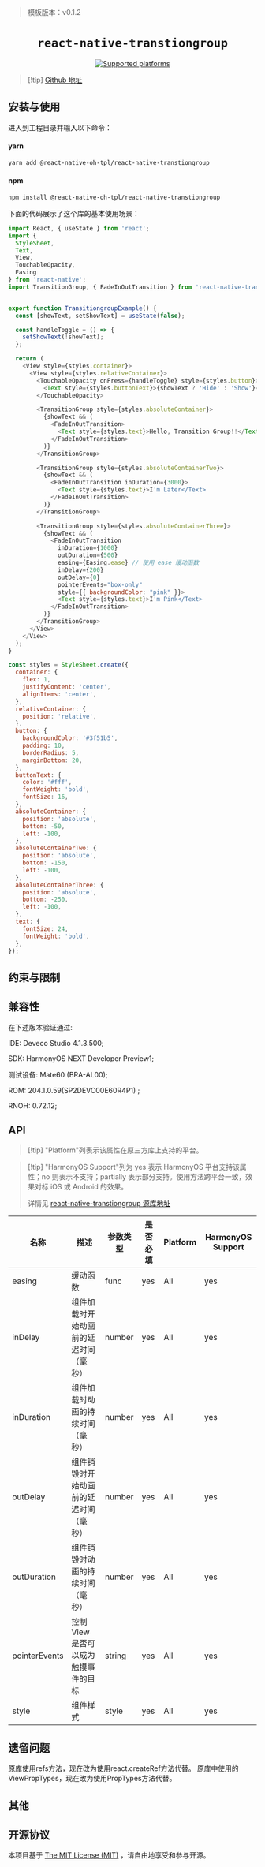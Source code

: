 > 模板版本：v0.1.2

<p align="center">
  <h1 align="center"> <code>react-native-transtiongroup</code> </h1>
</p>
<p align="center">
     <a href="https://github.com/madsleejensen/react-native-transitiongroup/blob/master/README.md">
        <img src="https://img.shields.io/badge/platforms-android%20%7C%20ios%20%7C%20harmony%20-lightgrey.svg" alt="Supported platforms" />
    </a>
</p>


> [!tip] [Github 地址](https://github.com/imchintan/react-native-transtiongroup)

## 安装与使用

进入到工程目录并输入以下命令：

<!-- tabs:start -->

#### **yarn**

```bash
yarn add @react-native-oh-tpl/react-native-transtiongroup
```

#### **npm**

```bash
npm install @react-native-oh-tpl/react-native-transtiongroup
```

<!-- tabs:end -->

下面的代码展示了这个库的基本使用场景：

```js
import React, { useState } from 'react';
import {
  StyleSheet,
  Text,
  View,
  TouchableOpacity,
  Easing
} from 'react-native';
import TransitionGroup, { FadeInOutTransition } from 'react-native-transitiongroup';


export function TransitiongroupExample() {
  const [showText, setShowText] = useState(false);

  const handleToggle = () => {
    setShowText(!showText);
  };

  return (
    <View style={styles.container}>
      <View style={styles.relativeContainer}>
        <TouchableOpacity onPress={handleToggle} style={styles.button}>
          <Text style={styles.buttonText}>{showText ? 'Hide' : 'Show'}</Text>
        </TouchableOpacity>

        <TransitionGroup style={styles.absoluteContainer}>
          {showText && (
            <FadeInOutTransition>
              <Text style={styles.text}>Hello, Transition Group!!</Text>
            </FadeInOutTransition>
          )}
        </TransitionGroup>

        <TransitionGroup style={styles.absoluteContainerTwo}>
          {showText && (
            <FadeInOutTransition inDuration={3000}>
              <Text style={styles.text}>I'm Later</Text>
            </FadeInOutTransition>
          )}
        </TransitionGroup>

        <TransitionGroup style={styles.absoluteContainerThree}>
          {showText && (
            <FadeInOutTransition
              inDuration={1000}
              outDuration={500}
              easing={Easing.ease} // 使用 ease 缓动函数
              inDelay={200}
              outDelay={0}
              pointerEvents="box-only"
              style={{ backgroundColor: "pink" }}>
              <Text style={styles.text}>I'm Pink</Text>
            </FadeInOutTransition>
          )}
        </TransitionGroup>
      </View>
    </View>
  );
}

const styles = StyleSheet.create({
  container: {
    flex: 1,
    justifyContent: 'center',
    alignItems: 'center',
  },
  relativeContainer: {
    position: 'relative',
  },
  button: {
    backgroundColor: '#3f51b5',
    padding: 10,
    borderRadius: 5,
    marginBottom: 20,
  },
  buttonText: {
    color: '#fff',
    fontWeight: 'bold',
    fontSize: 16,
  },
  absoluteContainer: {
    position: 'absolute',
    bottom: -50,
    left: -100,
  },
  absoluteContainerTwo: {
    position: 'absolute',
    bottom: -150,
    left: -100,
  },
  absoluteContainerThree: {
    position: 'absolute',
    bottom: -250,
    left: -100,
  },
  text: {
    fontSize: 24,
    fontWeight: 'bold',
  },
});

```

## 约束与限制

## 兼容性

在下述版本验证通过:

IDE: Deveco Studio 4.1.3.500;

SDK: HarmonyOS NEXT Developer Preview1;

测试设备: Mate60 (BRA-AL00);

ROM: 204.1.0.59(SP2DEVC00E60R4P1) ;

RNOH: 0.72.12;

## API

> [!tip] "Platform"列表示该属性在原三方库上支持的平台。

> [!tip] "HarmonyOS Support"列为 yes 表示 HarmonyOS 平台支持该属性；no 则表示不支持；partially 表示部分支持。使用方法跨平台一致，效果对标 iOS 或 Android 的效果。
>
> 详情见 [react-native-transtiongroup 源库地址](https://github.com/imchintan/react-native-transtiongroup/blob/master/README.md)

| 名称          | 描述                                | 参数类型 | 是否必填 | Platform | HarmonyOS Support |
| ------------- | ---------------------------------- | -------- | -------- | -------- | ----------------- |
| easing        | 缓动函数                            | func     | yes      | All      | yes               |
| inDelay       | 组件加载时开始动画前的延迟时间（毫秒） | number   | yes      | All      | yes               |
| inDuration    | 组件加载时动画的持续时间（毫秒）      | number   | yes      | All      | yes               |
| outDelay      | 组件销毁时开始动画前的延迟时间（毫秒） | number   | yes      | All      | yes              |
| outDuration   | 组件销毁时动画的持续时间（毫秒）      | number   | yes      | All      | yes              |
| pointerEvents | 控制View是否可以成为触摸事件的目标    | string   | yes      | All      | yes              |
| style         | 组件样式                            | style   | yes      | All      | yes              |

## 遗留问题

原库使用refs方法，现在改为使用react.createRef方法代替。
原库中使用的ViewPropTypes，现在改为使用PropTypes方法代替。

## 其他

## 开源协议

本项目基于 [The MIT License (MIT)](https://github.com/imchintan/react-native-transtiongroup/blob/master/package.json) ，请自由地享受和参与开源。